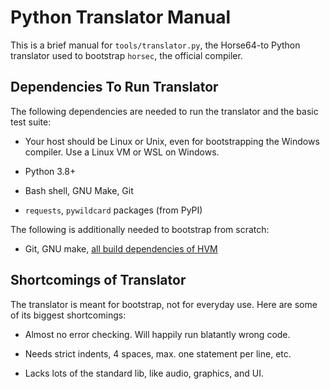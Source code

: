 Python Translator Manual
========================

This is a brief manual for `tools/translator.py`, the Horse64-to Python
translator used to bootstrap `horsec`, the official compiler.

Dependencies To Run Translator
------------------------------

The following dependencies are needed to run the translator and the
basic test suite:

- Your host should be Linux or Unix, even for bootstrapping
  the Windows compiler. Use a Linux VM or WSL on Windows.

- Python 3.8+

- Bash shell, GNU Make, Git

- `requests`, `pywildcard` packages (from PyPI)

The following is additionally needed to bootstrap from scratch:

- Git, GNU make, [all build dependencies of HVM](#FIXME)

Shortcomings of Translator
--------------------------

The translator is meant for bootstrap, not for everyday use.
Here are some of its biggest shortcomings:

- Almost no error checking. Will happily run blatantly wrong code.

- Needs strict indents, 4 spaces, max. one statement per line, etc.

- Lacks lots of the standard lib, like audio, graphics, and UI.

